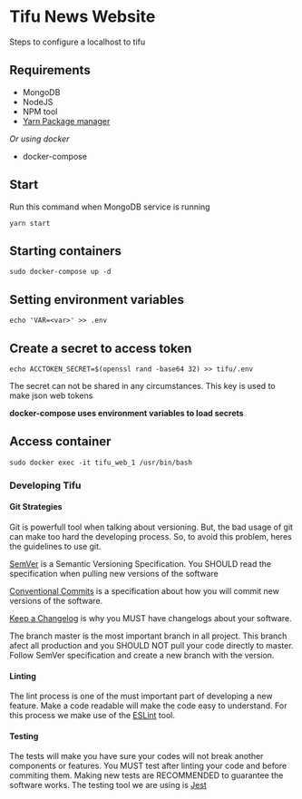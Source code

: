 # Tifu News Website
Steps to configure a localhost to tifu

## Requirements

* MongoDB
* NodeJS
* NPM tool
* [Yarn Package manager](https://classic.yarnpkg.com/lang/en/docs/install/)

*Or using docker*

* docker-compose

## Start
Run this command when MongoDB service is running

`yarn start`

## Starting containers

`sudo docker-compose up -d`

## Setting environment variables

`echo 'VAR=<var>' >> .env`

## Create a secret to access token

`echo ACCTOKEN_SECRET=$(openssl rand -base64 32) >> tifu/.env`

The secret can not be shared in any circumstances. This key is used to make json web tokens

**docker-compose uses environment variables to load secrets**

## Access container

`sudo docker exec -it tifu_web_1 /usr/bin/bash`

### Developing Tifu

#### Git Strategies

Git is powerfull tool when talking about versioning. But, the bad usage of git can make too hard the developing process. 
So, to avoid this problem, heres the guidelines to use git. 

[SemVer](https://semver.org/) is a Semantic Versioning Specification. You SHOULD read the specification when pulling new versions of the software

[Conventional Commits](https://www.conventionalcommits.org/en/v1.0.0-beta.2/#specification) is a specification about how you will commit new versions of the software.

[Keep a Changelog](https://keepachangelog.com/en/1.0.0/) is why you MUST have changelogs about your software. 

The branch master is the most important branch in all project. This branch afect all production and you SHOULD NOT pull your code directly to master. Follow SemVer specification and create a new branch with the version.

#### Linting

The lint process is one of the must important part of developing a new feature. Make a code readable will make the code easy to understand.
For this process we make use of the [ESLint](https://eslint.org/) tool.

#### Testing

The tests will make you have sure your codes will not break another components or features. You MUST test after linting your code and before commiting them. 
Making new tests are RECOMMENDED to guarantee the software works. The testing tool we are using is [Jest](https://jestjs.io/)
